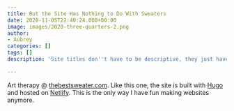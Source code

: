 ```yaml
---
title: But the Site Has Nothing to Do With Sweaters
date: 2020-11-05T22:40:24.000+00:00
image: images/2020-three-quarters-2.png
author:
- Aubrey
categories: []
tags: []
description: 'Site titles don''t have to be descriptive, they just have to be memorable. '

---
```

Art therapy @ [thebestsweater.com](https://thebestsweater.com). Like this one, the site is built with [Hugo](https://gohugo.io) and hosted on [Netlify](https://www.netlify.com). This is the only way I have fun making websites anymore.